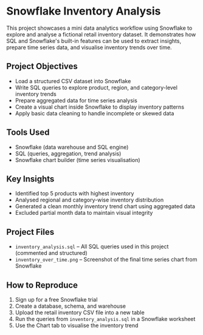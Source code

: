# Snowflake Inventory Analysis

This project showcases a mini data analytics workflow using Snowflake to explore and analyse a fictional retail inventory dataset. It demonstrates how SQL and Snowflake's built-in features can be used to extract insights, prepare time series data, and visualise inventory trends over time.

## Project Objectives

- Load a structured CSV dataset into Snowflake
- Write SQL queries to explore product, region, and category-level inventory trends
- Prepare aggregated data for time series analysis
- Create a visual chart inside Snowflake to display inventory patterns
- Apply basic data cleaning to handle incomplete or skewed data

## Tools Used

- Snowflake (data warehouse and SQL engine)
- SQL (queries, aggregation, trend analysis)
- Snowflake chart builder (time series visualisation)

## Key Insights

- Identified top 5 products with highest inventory
- Analysed regional and category-wise inventory distribution
- Generated a clean monthly inventory trend chart using aggregated data
- Excluded partial month data to maintain visual integrity

## Project Files

- `inventory_analysis.sql` – All SQL queries used in this project (commented and structured)
- `inventory_over_time.png` – Screenshot of the final time series chart from Snowflake

## How to Reproduce

1. Sign up for a free Snowflake trial
2. Create a database, schema, and warehouse
3. Upload the retail inventory CSV file into a new table
4. Run the queries from `inventory_analysis.sql` in a Snowflake worksheet
5. Use the Chart tab to visualise the inventory trend
